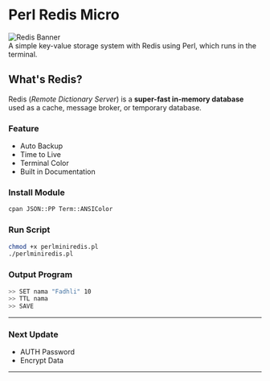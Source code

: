 # Perl Redis Micro
<div style="display: flex; align-items: center;">
<img src="https://media.charlesleifer.com/blog/photos/redis-logo.png" alt="Redis Banner"/>
</div>

<div style="display: flex; align-items: center;" >
A simple key-value storage system with Redis using Perl, which runs in the terminal.
</div>

## What's Redis?
Redis (*Remote Dictionary Server*) is a **super-fast in-memory database** used as a cache, message broker, or temporary database.

### Feature
- Auto Backup
- Time to Live
- Terminal Color
- Built in Documentation

### Install Module

```bash
cpan JSON::PP Term::ANSIColor
```

### Run Script
```bash
chmod +x perlminiredis.pl
./perlminiredis.pl
```

### Output Program

```bash
>> SET nama "Fadhli" 10
>> TTL nama
>> SAVE
```

---

### Next Update

- AUTH Password
- Encrypt Data

---
